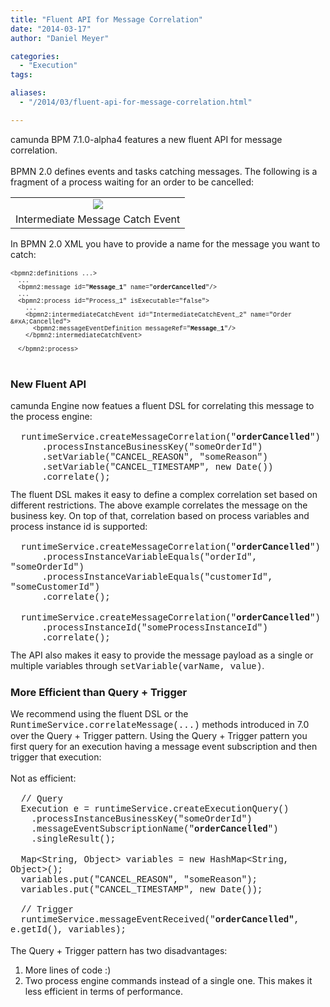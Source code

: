 ```yaml
---
title: "Fluent API for Message Correlation"
date: "2014-03-17"
author: "Daniel Meyer"

categories:
  - "Execution"
tags: 

aliases:
  - "/2014/03/fluent-api-for-message-correlation.html"

---
```


<div>
camunda BPM 7.1.0-alpha4 features a new fluent API for message correlation.<br />
<br />
BPMN 2.0 defines events and tasks catching messages. The following is a fragment of a process waiting for an order to be cancelled:<br />
<table align="center" cellpadding="0" cellspacing="0" class="tr-caption-container" style="margin-left: auto; margin-right: auto; text-align: center;"><tbody>
<tr><td style="text-align: center;"><a href="http://3.bp.blogspot.com/-S9HlEghrT28/UyadSyDG3oI/AAAAAAAAAXA/Tc7v-ug7mzo/s1600/message-example.png" imageanchor="1" style="margin-left: auto; margin-right: auto;"><img border="0" src="http://3.bp.blogspot.com/-S9HlEghrT28/UyadSyDG3oI/AAAAAAAAAXA/Tc7v-ug7mzo/s1600/message-example.png" /></a></td></tr>
<tr><td class="tr-caption" style="text-align: center;">Intermediate&nbsp;Message Catch Event</td></tr>
</tbody></table>
In BPMN 2.0 XML you have to provide a name for the message you want to catch:<br />
<br />
<span style="font-family: Courier New, Courier, monospace; font-size: x-small;">&lt;bpmn2:definitions ...&gt;</span><br />
<span style="font-family: Courier New, Courier, monospace; font-size: x-small;">&nbsp; ...</span><br />
<span style="font-family: Courier New, Courier, monospace; font-size: x-small;">&nbsp; &lt;bpmn2:message id="<b>Message_1</b>" name="<b>orderCancelled</b>"/&gt;</span><br />
<span style="font-family: Courier New, Courier, monospace; font-size: x-small;">&nbsp; ...</span><br />
<span style="font-family: Courier New, Courier, monospace; font-size: x-small;">&nbsp; &lt;bpmn2:process id="Process_1" isExecutable="false"&gt;</span><br />
<span style="font-family: Courier New, Courier, monospace; font-size: x-small;">&nbsp; &nbsp; ...</span><br />
<span style="font-family: Courier New, Courier, monospace; font-size: x-small;">&nbsp; &nbsp; &lt;bpmn2:intermediateCatchEvent id="IntermediateCatchEvent_2" name="Order &amp;#xA;Cancelled"&gt; &nbsp; &nbsp; &nbsp; <br />&nbsp; &nbsp; &nbsp; &lt;bpmn2:messageEventDefinition messageRef="<b>Message_1</b>"/&gt;</span><br />
<span style="font-family: Courier New, Courier, monospace; font-size: x-small;">&nbsp; &nbsp; &lt;/bpmn2:intermediateCatchEvent&gt;</span><br />
<span style="font-family: Courier New, Courier, monospace; font-size: x-small;">&nbsp; &nbsp;&nbsp;</span><br />
<span style="font-family: Courier New, Courier, monospace; font-size: x-small;">&nbsp; &lt;/bpmn2:process&gt;</span><br />
<div>
<br />
<h3>
New Fluent API</h3>
</div>
camunda Engine now featues a fluent DSL for correlating this message to the process engine:<br />
<br />
<span style="font-family: Courier New, Courier, monospace;">&nbsp; runtimeService.createMessageCorrelation("<b>orderCancelled</b>")</span><br />
<span style="font-family: Courier New, Courier, monospace;">&nbsp; &nbsp; &nbsp; .processInstanceBusinessKey("someOrderId")</span><br />
<span style="font-family: Courier New, Courier, monospace;">&nbsp; &nbsp; &nbsp; .setVariable("CANCEL_REASON", "someReason")</span><br />
<span style="font-family: Courier New, Courier, monospace;">&nbsp; &nbsp; &nbsp; .setVariable("CANCEL_TIMESTAMP", new Date())</span><br />
<span style="font-family: Courier New, Courier, monospace;">&nbsp; &nbsp; &nbsp; .correlate();</span><br />
<span style="font-family: Courier New, Courier, monospace; font-size: x-small;"><br /></span>
<span style="font-family: inherit;">The fluent DSL makes it easy to define a complex correlation set based on different restrictions. The above example correlates the message on the business key. On top of that, correlation based on process variables and process instance id is supported:</span><br />
<span style="font-family: inherit;"><br /></span>
<span style="font-family: Courier New, Courier, monospace;">&nbsp; runtimeService.createMessageCorrelation("<b>orderCancelled</b>")</span><br />
<span style="font-family: Courier New, Courier, monospace;">&nbsp; &nbsp; &nbsp; .processInstanceVariableEquals("orderId", "someOrderId")</span><br />
<span style="font-family: Courier New, Courier, monospace;">&nbsp; &nbsp; &nbsp; .processInstanceVariableEquals("customerId", "someCustomerId")</span><br />
<div>
<span style="font-family: 'Courier New', Courier, monospace;">&nbsp; &nbsp; &nbsp; .correlate();</span></div>
<span style="font-family: inherit;"><br /></span>
<span style="font-family: Courier New, Courier, monospace;">&nbsp; runtimeService.createMessageCorrelation("<b>orderCancelled</b>")</span><br />
<span style="font-family: Courier New, Courier, monospace;">&nbsp; &nbsp; &nbsp; .processInstanceId("someProcessInstanceId")</span><br />
<span style="font-family: Courier New, Courier, monospace;">&nbsp; &nbsp; &nbsp; .correlate();</span><br />
<span style="font-family: Courier New, Courier, monospace; font-size: x-small;"><br /></span>
The API also makes it easy to provide the message payload as a single or multiple variables through <span style="font-family: Courier New, Courier, monospace;">setVariable(varName, value)</span>.<br />
<h3>
More Efficient than Query&nbsp;+ Trigger</h3>
We recommend using the fluent DSL or the <span style="font-family: Courier New, Courier, monospace;">RuntimeService.correlateMessage(...)</span> methods introduced in 7.0 over the Query&nbsp;+ Trigger pattern. Using the Query&nbsp;+ Trigger pattern you first query for an execution having a message event subscription and then trigger that execution:<br />
<br />
Not as efficient:<br />
<br />
<span style="font-family: Courier New, Courier, monospace;">&nbsp; // Query</span><br />
<span style="font-family: Courier New, Courier, monospace;">&nbsp; Execution e = runtimeService.createExecutionQuery()</span><br />
<span style="font-family: Courier New, Courier, monospace;">&nbsp; &nbsp; .processInstanceBusinessKey("someOrderId")</span><br />
<span style="font-family: Courier New, Courier, monospace;">&nbsp; &nbsp; .messageEventSubscriptionName(</span><span style="font-family: 'Courier New', Courier, monospace;">"</span><b style="font-family: 'Courier New', Courier, monospace;">orderCancelled</b><span style="font-family: 'Courier New', Courier, monospace;">"</span><span style="font-family: 'Courier New', Courier, monospace;">)</span><br />
<span style="font-family: Courier New, Courier, monospace;">&nbsp; &nbsp; .singleResult();</span><br />
<br />
<span style="font-family: Courier New, Courier, monospace;">&nbsp; Map&lt;String, Object&gt; variables = new HashMap&lt;String, Object&gt;();</span><br />
<span style="font-family: Courier New, Courier, monospace;">&nbsp; variables.put("</span><span style="font-family: 'Courier New', Courier, monospace;">CANCEL_REASON</span><span style="font-family: Courier New, Courier, monospace;">",&nbsp;</span><span style="font-family: 'Courier New', Courier, monospace;">"someReason"</span><span style="font-family: Courier New, Courier, monospace;">);</span><br />
<span style="font-family: Courier New, Courier, monospace;">&nbsp; variables.put("</span><span style="font-family: 'Courier New', Courier, monospace;">CANCEL_TIMESTAMP</span><span style="font-family: Courier New, Courier, monospace;">",&nbsp;</span><span style="font-family: 'Courier New', Courier, monospace;">new Date()</span><span style="font-family: Courier New, Courier, monospace;">);</span><br />
<span style="font-family: 'Courier New', Courier, monospace;"><br /></span>
<span style="font-family: 'Courier New', Courier, monospace;">&nbsp; // Trigger</span><br />
<span style="font-family: Courier New, Courier, monospace;">&nbsp; runtimeService.messageEventReceived("</span><b style="font-family: 'Courier New', Courier, monospace;">orderCancelled"</b><span style="font-family: Courier New, Courier, monospace;">, e.getId(), variables);</span><br />
<br />
The Query&nbsp;+ Trigger pattern has two disadvantages:<br />
<ol>
<li>More lines of code :)</li>
<li>Two process engine commands instead of a single one. This makes it less efficient in terms of performance.</li>
</ol>

</div>
